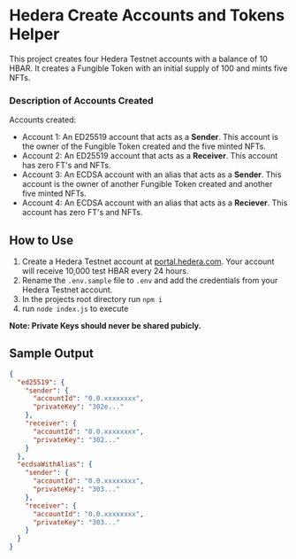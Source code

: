 # Hedera Create Accounts and Tokens Helper
This project creates four Hedera Testnet accounts with a balance of 10 HBAR. It creates a Fungible Token with an initial supply of 100 and mints five NFTs.

### Description of Accounts Created
Accounts created:
* Account 1: An ED25519 account that acts as a **Sender**. This account is the owner of the Fungible Token created and the five minted NFTs.
* Account 2: An ED25519 account that acts as a **Receiver**. This account has zero FT's and NFTs.
* Account 3: An ECDSA account with an alias that acts as a **Sender**. This account is the owner of another Fungible Token created and another five minted NFTs.
* Account 4: An ECDSA account with an alias that acts as a **Reciever**. This account has zero FT's and NFTs.

## How to Use
1. Create a Hedera Testnet account at [portal.hedera.com](portal.hedera.com). Your account will receive 10,000 test HBAR every 24 hours.
2. Rename the `.env.sample` file to `.env` and add the credentials from your Hedera Testnet account.
3. In the projects root directory run `npm i`
4. run `node index.js` to execute

**Note: Private Keys should never be shared pubicly.**

## Sample Output
```JSON
{
  "ed25519": {
    "sender": {
      "accountId": "0.0.xxxxxxxx",
      "privateKey": "302e..."
    },
    "receiver": {
      "accountId": "0.0.xxxxxxxx",
      "privateKey": "302..."
    }
  },
  "ecdsaWithAlias": {
    "sender": {
      "accountId": "0.0.xxxxxxxx",
      "privateKey": "303..."
    },
    "receiver": {
      "accountId": "0.0.xxxxxxxx",
      "privateKey": "303..."
    }
  }
}
```
